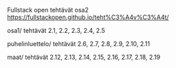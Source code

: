 Fullstack open tehtävät osa2
https://fullstackopen.github.io/teht%C3%A4v%C3%A4t/

osa1/ tehtävät 2.1, 2.2, 2.3, 2.4, 2.5

puhelinluettelo/ tehtävät 2.6, 2.7, 2.8, 2.9, 2.10, 2.11

maat/ tehtävät 2.12, 2.13, 2.14, 2.15, 2.16, 2.17, 2.18, 2.19
